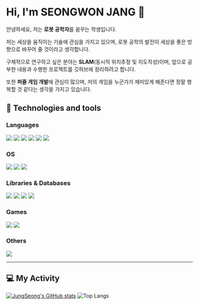 # Hi, I'm SEONGWON JANG 👋 

안녕하세요, 저는 **로봇 공학자**를 꿈꾸는 학생입니다.

저는 세상을 움직이는 기술에 관심을 가지고 있으며, 로봇 공학의 발전이 세상을 좋은 방향으로 바꾸어 줄 것이라고 생각합니다.

구체적으로 연구하고 싶은 분야는 **SLAM**(동시적 위치추정 및 지도작성)이며, 앞으로 공부한 내용과 수행한 프로젝트를 깃허브에 정리하려고 합니다.

또한 **퍼즐 게임 개발**에 관심이 많으며, 저의 게임을 누군가가 재미있게 해준다면 정말 행복할 것 같다는 생각을 가지고 있습니다.

## 🤖 Technologies and tools 

### Languages
<img src="https://img.shields.io/badge/C-00599C?style=for-the-badge&logo=c&logoColor=white"> <img src="https://img.shields.io/badge/C%23-239120?style=for-the-badge&logo=c-sharp&logoColor=white"> <img src="https://img.shields.io/badge/C%2B%2B-00599C?style=for-the-badge&logo=c%2B%2B&logoColor=white"> <img src="https://img.shields.io/badge/Python-14354C?style=for-the-badge&logo=python&logoColor=white"> <img src="https://img.shields.io/badge/Java-ED8B00?style=for-the-badge&logo=openjdk&logoColor=white"> <img src="https://img.shields.io/badge/MATLAB-0076A8?style=for-the-badge&logo=mathworks&logoColor=white">

### OS
<img src="https://img.shields.io/badge/Windows-0078D6?style=for-the-badge&logo=windows&logoColor=white"> <img src="https://img.shields.io/badge/Ubuntu-E95420?style=for-the-badge&logo=ubuntu&logoColor=white"> <img src="https://img.shields.io/badge/mac%20os-000000?style=for-the-badge&logo=apple&logoColor=white">

### Libraries & Databases
<img src="https://img.shields.io/badge/Flask-000000?style=for-the-badge&logo=flask&logoColor=white"> <img src="https://img.shields.io/badge/PyTorch-EE4C2C?style=for-the-badge&logo=PyTorch&logoColor=white"> <img src="https://img.shields.io/badge/OpenCV-696969?style=for-the-badge&logo=OpenCV&logoColor=white"> <img src="https://img.shields.io/badge/MySQL-00BFFF?style=for-the-badge&logo=mysql&logoColor=white"> 

### Games
<img src="https://img.shields.io/badge/Unity-100000?style=for-the-badge&logo=unity&logoColor=white"> <img src="https://img.shields.io/badge/blender-%23F5792A.svg?style=for-the-badge&logo=blender&logoColor=white">


### Others
<img src="https://img.shields.io/badge/docker-%230db7ed.svg?style=for-the-badge&logo=docker&logoColor=white">

---

<h2> 💻 My Activity </h2>

[![JungSeong's GitHub stats](https://github-readme-stats.vercel.app/api?username=JungSeong&border_radius=20&hide=issues&title_color=9400D3)](https://github.com/anuraghazra/github-readme-stats)
![Top Langs](https://github-readme-stats.vercel.app/api/top-langs/?username=JungSeong&border_radius=20&title_color=9400D3&layout=compact)
<!--
**JungSeong/JungSeong** is a ✨ _special_ ✨ repository because its `README.md` (this file) appears on your GitHub profile.

Here are some ideas to get you started:

- 🔭 I’m currently working on ...
- 🌱 I’m currently learning ...
- 👯 I’m looking to collaborate on ...
- 🤔 I’m looking for help with ...
- 💬 Ask me about ...
- 📫 How to reach me: ...
- 😄 Pronouns: ...
- ⚡ Fun fact: ...
-->
